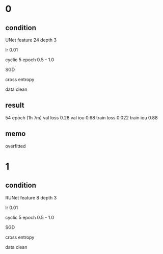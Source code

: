# 0
## condition
UNet feature 24 depth 3

lr 0.01 

cyclic 5 epoch 0.5 - 1.0

SGD

cross entropy

data clean

## result
54 epoch (1h 7m)
val loss 0.28
val iou 0.68
train loss 0.022
train iou 0.88

## memo 
overfitted

# 1
## condition
RUNet feature 8 depth 3

lr 0.01 

cyclic 5 epoch 0.5 - 1.0

SGD

cross entropy

data clean

